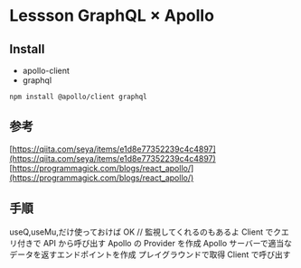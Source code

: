 # Lessson GraphQL × Apollo

## Install

- apollo-client
- graphql

`npm install @apollo/client graphql`

## 参考

[https://qiita.com/seya/items/e1d8e77352239c4c4897](https://qiita.com/seya/items/e1d8e77352239c4c4897)
[https://programmagick.com/blogs/react_apollo/](https://programmagick.com/blogs/react_apollo/)

## 手順

useQ,useMu,だけ使っておけば OK
// 監視してくれるのもあるよ
Client でクエリ付きで API から呼び出す
Apollo の Provider を作成
Apollo サーバーで適当なデータを返すエンドポイントを作成
プレイグラウンドで取得
Client で呼び出す
